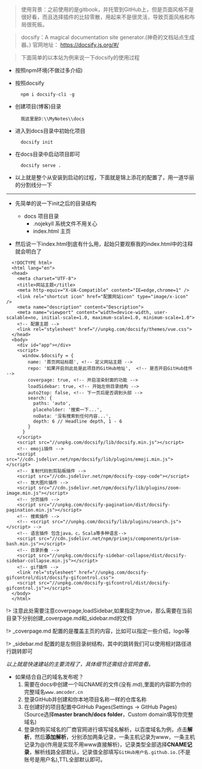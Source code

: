 > 使用背景：之前使用的是gitbook，并托管到GitHub上，但是页面风格不是很好看，而且选择插件的比较零散，用起来不是很灵活，导致页面风格和布局很死板。

> docsify：A magical documentation site generator.(神奇的文档站点生成器。) 官网地址： https://docsify.js.org/#/

> 下面简单的以本站为例来说一下docsify的使用过程

- 按照npm环境(不做过多介绍)

- 按照docsify
  ```
    npm i docsify-cli -g
  ```

- 创建项目(博客)目录
  ```
    我这里是D:\\MyNotes\\docs
  ```
- 进入到docs目录中初始化项目
  ```
    docsify init
  ```

- 在docs目录中启动项目即可
  ```
    docsify serve .
  ```

- 以上就是整个从安装到启动的过程，下面就是锦上添花的配置了，用一道华丽的分割线分一下

---

- 先简单的说一下init之后的目录结构
  - docs  项目目录
    - .nojekyll 系统文件不用关心
    - index.html 主页

- 然后说一下index.html到底有什么用，起始只要观察我的index.html中的注释就会明白了

```
  <!DOCTYPE html>
  <html lang="en">
  <head>
    <meta charset="UTF-8">
    <title>网站主题</title>
    <meta http-equiv="X-UA-Compatible" content="IE=edge,chrome=1" />
    <link rel="shortcut icon" href="配置网站icon" type="image/x-icon" />
    <meta name="description" content="Description">
    <meta name="viewport" content="width=device-width, user-scalable=no, initial-scale=1.0, maximum-scale=1.0, minimum-scale=1.0">
    <!-- 配置主题 -->
    <link rel="stylesheet" href="//unpkg.com/docsify/themes/vue.css">
  </head>
  <body>
    <div id="app"></div>
    <script>
      window.$docsify = {
        name: '首页网站标题', <!-- 定义网站主题 -->
        repo: '如果开启则此处是此项目的GitHub地址',  <!-- 是否开启GitHub挂件 -->
        coverpage: true, <!-- 开启渲染封面的功能 -->
        loadSidebar: true, <!-- 开始左侧目录结构 -->
        auto2top: false, <!-- 下一页后是否调到头部 -->
        search: {
          paths: 'auto',
          placeholder: '搜索一下...',
          noData: '没有搜索到任何内容...',
          depth: 6 // Headline depth, 1 - 6
        }
      }
    </script>
    <script src="//unpkg.com/docsify/lib/docsify.min.js"></script>
    <!-- emoji插件 -->
    <script src="//cdn.jsdelivr.net/npm/docsify/lib/plugins/emoji.min.js"></script>
    <!-- 复制代码到剪贴板插件 -->
    <script src="//cdn.jsdelivr.net/npm/docsify-copy-code"></script>
    <!-- 放大图片插件 -->
    <script src="//cdn.jsdelivr.net/npm/docsify/lib/plugins/zoom-image.min.js"></script>
    <!-- 分页插件 -->
    <script src="//unpkg.com/docsify-pagination/dist/docsify-pagination.min.js"></script>
    <!-- 搜索插件 -->
    <!-- <script src="//unpkg.com/docsify/lib/plugins/search.js"></script> -->
    <!-- 语言插件 包含java，c，Scala等多种语言-->
    <script src="//cdn.jsdelivr.net/npm/prismjs/components/prism-bash.min.js"></script>
    <!-- 目录折叠 -->
    <script src="//unpkg.com/docsify-sidebar-collapse/dist/docsify-sidebar-collapse.min.js"></script>
    <!-- gif插件 -->
    <link rel="stylesheet" href="//unpkg.com/docsify-gifcontrol/dist/docsify-gifcontrol.css">
    <script src="//unpkg.com/docsify-gifcontrol/dist/docsify-gifcontrol.js"></script>
  </body>
  </html>
```

!> 注意此处需要注意coverpage,loadSidebar,如果指定为true，那么需要在当前目录下分别创建_coverpage.md和_sidebar.md的文件

!> \_coverpage.md 配置的是覆盖主页的内容，比如可以指定一些介绍，logo等

!> \_sidebar.md 配置的是左侧目录树结构，其中的跳转我们可以使用相对路径进行跳转即可

*以上就是快速建站的主要流程了，具体细节还需结合官网查看。*

- 如果结合自己的域名发布呢？
  1. 需要在docs中创建一个叫CNAME的文件(没有.md),里面的内容即为你的完整域名`www.amcoder.cn`
  2. 登录GitHub并创建和你本地项目名称一样的仓库名称
  3. 在创建好的项目配置中GitHub Pages(Settings -> GitHub Pages)(Source选择**master branch/docs folder**，Custom domain填写你完整域名)
  4. 登录你购买域名的厂商官网进行填写域名解析，以百度域名为例，点击**解析**，然后**添加解析**，分别添加两条记录，一条主机记录为www，一条主机记录为@(作用是实现不用www直接解析)，记录类型全部选择**CNAME记录**，解析线路全部默认，记录值全部填写`GitHub用户名.github.io.`(不是账号是用户名),TTL全部默认即可。
